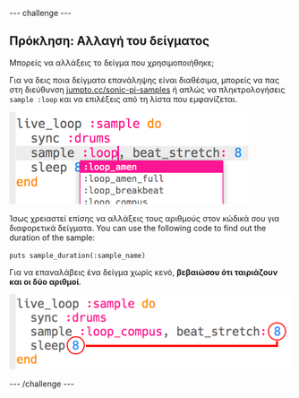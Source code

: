 \--- challenge \---

## Πρόκληση: Αλλαγή του δείγματος

Μπορείς να αλλάξεις το δείγμα που χρησιμοποιήθηκε;

Για να δεις ποια δείγματα επανάληψης είναι διαθέσιμα, μπορείς να πας στη διεύθυνση [jumpto.cc/sonic-pi-samples](http://jumpto.cc/sonic-pi-samples) ή απλώς να πληκτρολογήσεις `sample :loop` και να επιλέξεις από τη λίστα που εμφανίζεται.

![στιγμιότυπο οθόνης](images/dj-sample-choose.png)

Ίσως χρειαστεί επίσης να αλλάξεις τους αριθμούς στον κώδικά σου για διαφορετικά δείγματα. You can use the following code to find out the duration of the sample:

`puts sample_duration(:sample_name)`

Για να επαναλάβεις ένα δείγμα χωρίς κενό, **βεβαιώσου ότι ταιριάζουν και οι δύο αριθμοί**.

![στιγμιότυπο οθόνης](images/dj-sample-numbers.png)

\--- /challenge \---